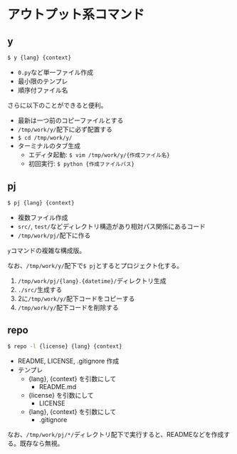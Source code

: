 # アウトプット系コマンド

## y

```sh
$ y {lang} {context}
```

* `0.py`など単一ファイル作成
* 最小限のテンプレ
* 順序付ファイル名

さらに以下のことができると便利。

* 最新は一つ前のコピーファイルとする
* `/tmp/work/y/`配下に必ず配置する
* `$ cd /tmp/work/y/`
* ターミナルのタブ生成
    * エディタ起動: `$ vim /tmp/work/y/{作成ファイル名}`
    * 初回実行: `$ python {作成ファイルパス}`

## pj

```sh
$ pj {lang} {context}
```

* 複数ファイル作成
* `src/`, `test/`などディレクトリ構造があり相対パス関係にあるコード
* `/tmp/work/pj/`配下に作る

`y`コマンドの複雑な構成版。

なお、`/tmp/work/y/`配下で`$ pj`とするとプロジェクト化する。

1. `/tmp/work/pj/{lang}.{datetime}/`ディレクトリ生成
1. `./src/`生成する
1. 2に`/tmp/work/y/`配下コードをコピーする
1. `/tmp/work/y/`配下コードを削除する

## repo

```sh
$ repo -l {license} {lang} {context}
```

* README, LICENSE, .gitignore 作成
* テンプレ
    * {lang}, {context} を引数にして
        * README.md
    * {license} を引数にして
        * LICENSE
    * {lang}, {context} を引数にして
        * .gitignore

なお、`/tmp/work/pj/*/`ディレクトリ配下で実行すると、READMEなどを作成する。既存なら無視。

